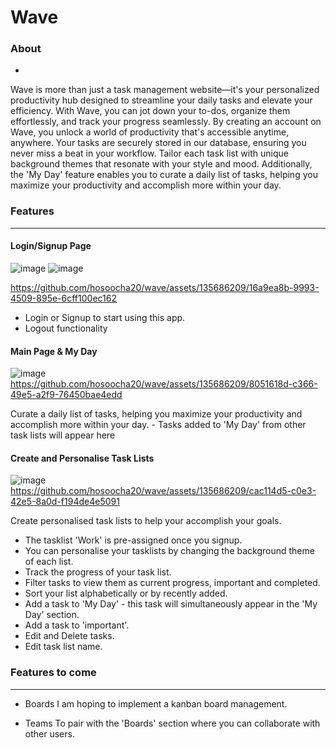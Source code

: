 # Wave

### About
-
Wave is more than just a task management website—it's your personalized productivity hub designed to streamline your daily tasks and elevate your efficiency. With Wave, you can jot down your to-dos, organize them effortlessly, and track your progress seamlessly.
By creating an account on Wave, you unlock a world of productivity that's accessible anytime, anywhere. Your tasks are securely stored in our database, ensuring you never miss a beat in your workflow.
Tailor each task list with unique background themes that resonate with your style and mood. Additionally, the 'My Day' feature enables you to curate a daily list of tasks, helping you maximize your productivity and accomplish more within your day.

### Features
---
#### Login/Signup Page
  ![image](https://github.com/hosoocha20/wave/assets/135686209/983aeae0-7bf9-4a78-83ae-2ba84a0016e8)
  ![image](https://github.com/hosoocha20/wave/assets/135686209/cf422f7c-e262-489f-87fd-bd3fc9139f82)

 https://github.com/hosoocha20/wave/assets/135686209/16a9ea8b-9993-4509-895e-6cff100ec162 
 
  - Login or Signup to start using this app.
  - Logout functionality
  
  
  
#### Main Page & My Day
  ![image](https://github.com/hosoocha20/wave/assets/135686209/a9b607f5-9d15-4207-b38f-8c63fe84ec7d)
  https://github.com/hosoocha20/wave/assets/135686209/8051618d-c366-49e5-a2f9-76450bae4edd

  Curate a daily list of tasks, helping you maximize your productivity and accomplish more within your day.
    - Tasks added to 'My Day' from other task lists will appear here

#### Create and Personalise Task Lists
  ![image](https://github.com/hosoocha20/wave/assets/135686209/76a0c92b-4829-42d2-b085-4e2494a8dbd9)
  https://github.com/hosoocha20/wave/assets/135686209/cac114d5-c0e3-42e5-8a0d-f194de4e5091

  Create personalised task lists to help your accomplish your goals.
  - The tasklist 'Work' is pre-assigned once you signup.
  - You can personalise your tasklists by changing the background theme of each list.
  - Track the progress of your task list.
  - Filter tasks to view them as current progress, important and completed.
  - Sort your list alphabetically or by recently added.
  - Add a task to 'My Day' - this task will simultaneously appear in the 'My Day' section.
  - Add a task to 'important'.
  - Edit and Delete tasks.
  - Edit task list name.

 ### Features to come
 ---
 - Boards
   I am hoping to implement a kanban board management.

- Teams
  To pair with the 'Boards' section where you can collaborate with other users.


